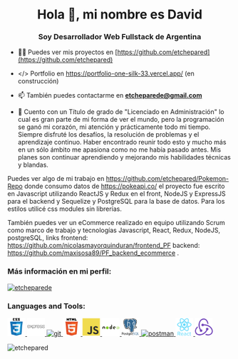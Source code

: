 <h1 align="center">Hola 👋, mi nombre es David</h1>
<h3 align="center">Soy Desarrollador Web Fullstack de Argentina</h3>

- 👨‍💻 Puedes ver mis proyectos en [https://github.com/etchepared](https://github.com/etchepared)

- </> Portfolio en https://portfolio-one-silk-33.vercel.app/ (en construcción)

- 📫 También puedes contactarme en **etcheparede@gmail.com**

- 📄 Cuento con un Título de grado de "Licenciado en Administración" lo cual es gran parte de mi forma de ver el mundo, pero la programación se ganó mi corazón, mi atención y prácticamente todo mi tiempo. Siempre disfruté los desafíos, la resolución de problemas y el aprendizaje continuo. Haber encontrado reunir todo esto y mucho más en un sólo ámbito me apasiona como no me había pasado antes.
Mis planes son continuar aprendiendo y mejorando mis habilidades técnicas y blandas.

Puedes ver algo de mi trabajo en https://github.com/etchepared/Pokemon-Repo donde consumo datos de https://pokeapi.co/ el proyecto fue escrito en Javascript utilizando ReactJS y Redux en el front, NodeJS y ExpressJS para el backend y Sequelize y PostgreSQL para la base de datos. Para los estilos utilicé css modules sin librerías.

También puedes ver un eCommerce realizado en equipo utilizando Scrum como marco de trabajo y tecnologías Javascript, React, Redux, NodeJS, postgreSQL, links frontend: https://github.com/nicolasmayorquinduran/frontend_PF backend: https://github.com/maxisosa89/PF_backend_ecommerce . 

<h3 align="left">Más información en mi perfil:</h3>
<p align="left">
<a href="https://linkedin.com/in/etcheparede" target="blank"><img align="center" src="https://raw.githubusercontent.com/rahuldkjain/github-profile-readme-generator/master/src/images/icons/Social/linked-in-alt.svg" alt="etcheparede" height="30" width="40" /></a>
</p>

<h3 align="left">Languages and Tools:</h3>
<p align="left"> <a href="https://www.w3schools.com/css/" target="_blank" rel="noreferrer"> <img src="https://raw.githubusercontent.com/devicons/devicon/master/icons/css3/css3-original-wordmark.svg" alt="css3" width="40" height="40"/> </a> <a href="https://expressjs.com" target="_blank" rel="noreferrer"> <img src="https://raw.githubusercontent.com/devicons/devicon/master/icons/express/express-original-wordmark.svg" alt="express" width="40" height="40"/> </a> <a href="https://git-scm.com/" target="_blank" rel="noreferrer"> <img src="https://www.vectorlogo.zone/logos/git-scm/git-scm-icon.svg" alt="git" width="40" height="40"/> </a> <a href="https://www.w3.org/html/" target="_blank" rel="noreferrer"> <img src="https://raw.githubusercontent.com/devicons/devicon/master/icons/html5/html5-original-wordmark.svg" alt="html5" width="40" height="40"/> </a> <a href="https://developer.mozilla.org/en-US/docs/Web/JavaScript" target="_blank" rel="noreferrer"> <img src="https://raw.githubusercontent.com/devicons/devicon/master/icons/javascript/javascript-original.svg" alt="javascript" width="40" height="40"/> </a> <a href="https://nodejs.org" target="_blank" rel="noreferrer"> <img src="https://raw.githubusercontent.com/devicons/devicon/master/icons/nodejs/nodejs-original-wordmark.svg" alt="nodejs" width="40" height="40"/> </a> <a href="https://www.postgresql.org" target="_blank" rel="noreferrer"> <img src="https://raw.githubusercontent.com/devicons/devicon/master/icons/postgresql/postgresql-original-wordmark.svg" alt="postgresql" width="40" height="40"/> </a> <a href="https://postman.com" target="_blank" rel="noreferrer"> <img src="https://www.vectorlogo.zone/logos/getpostman/getpostman-icon.svg" alt="postman" width="40" height="40"/> </a> <a href="https://reactjs.org/" target="_blank" rel="noreferrer"> <img src="https://raw.githubusercontent.com/devicons/devicon/master/icons/react/react-original-wordmark.svg" alt="react" width="40" height="40"/> </a> <a href="https://redux.js.org" target="_blank" rel="noreferrer"> <img src="https://raw.githubusercontent.com/devicons/devicon/master/icons/redux/redux-original.svg" alt="redux" width="40" height="40"/> </a> </p>

<p><img align="center" src="https://github-readme-stats.vercel.app/api/top-langs?username=etchepared&show_icons=true&locale=en&layout=compact" alt="etchepared" /></p>

